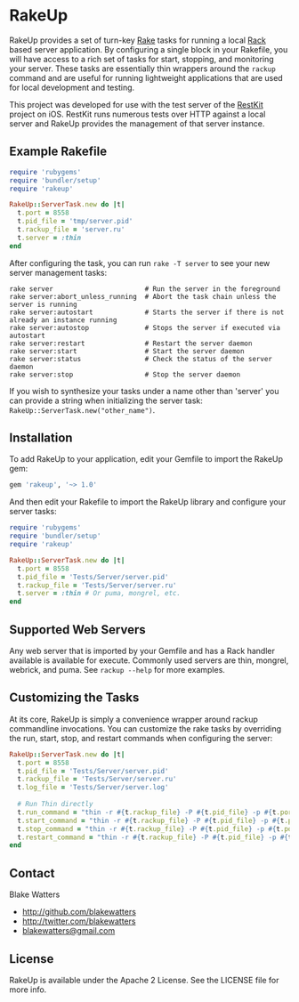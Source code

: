 RakeUp
======

RakeUp provides a set of turn-key [Rake](http://rake.rubyforge.org/) tasks for running a local [Rack](http://rack.github.io/) based server application. By configuring a single block in your Rakefile, you will have access to a rich set of tasks for start, stopping, and monitoring your server. These tasks are essentially thin wrappers around the `rackup` command and are useful for running lightweight applications that are used for local development and testing.

This project was developed for use with the test server of the [RestKit](http://restkit.org/) project on iOS. RestKit runs numerous tests over HTTP against a local server and RakeUp provides the management of that server instance.

## Example Rakefile

``` ruby
require 'rubygems'
require 'bundler/setup'
require 'rakeup'

RakeUp::ServerTask.new do |t|
  t.port = 8558
  t.pid_file = 'tmp/server.pid'
  t.rackup_file = 'server.ru'
  t.server = :thin
end
```

After configuring the task, you can run `rake -T server` to see your new server management tasks:

```
rake server                       # Run the server in the foreground
rake server:abort_unless_running  # Abort the task chain unless the server is running
rake server:autostart             # Starts the server if there is not already an instance running
rake server:autostop              # Stops the server if executed via autostart
rake server:restart               # Restart the server daemon
rake server:start                 # Start the server daemon
rake server:status                # Check the status of the server daemon
rake server:stop                  # Stop the server daemon
```

If you wish to synthesize your tasks under a name other than 'server' you can provide a string when initializing the server task: `RakeUp::ServerTask.new("other_name")`.

## Installation

To add RakeUp to your application, edit your Gemfile to import the RakeUp gem:

```ruby
gem 'rakeup', '~> 1.0'
```

And then edit your Rakefile to import the RakeUp library and configure your server tasks:

```ruby
require 'rubygems'
require 'bundler/setup'
require 'rakeup'

RakeUp::ServerTask.new do |t|
  t.port = 8558
  t.pid_file = 'Tests/Server/server.pid'
  t.rackup_file = 'Tests/Server/server.ru'
  t.server = :thin # Or puma, mongrel, etc.
end
```

## Supported Web Servers

Any web server that is imported by your Gemfile and has a Rack handler available is available for execute. Commonly used servers are thin, mongrel, webrick, and puma. See `rackup --help` for more examples.

## Customizing the Tasks

At its core, RakeUp is simply a convenience wrapper around rackup commandline invocations. You can customize the rake tasks by overriding the run, start, stop, and restart commands when configuring the server:

```ruby
RakeUp::ServerTask.new do |t|
  t.port = 8558
  t.pid_file = 'Tests/Server/server.pid'
  t.rackup_file = 'Tests/Server/server.ru'
  t.log_file = 'Tests/Server/server.log'
  
  # Run Thin directly
  t.run_command = "thin -r #{t.rackup_file} -P #{t.pid_file} -p #{t.port} start"
  t.start_command = "thin -r #{t.rackup_file} -P #{t.pid_file} -p #{t.port} start -D"
  t.stop_command = "thin -r #{t.rackup_file} -P #{t.pid_file} -p #{t.port} stop"
  t.restart_command = "thin -r #{t.rackup_file} -P #{t.pid_file} -p #{t.port} restart"
end
```

## Contact

Blake Watters

- http://github.com/blakewatters
- http://twitter.com/blakewatters
- blakewatters@gmail.com

## License

RakeUp is available under the Apache 2 License. See the LICENSE file for more info.
